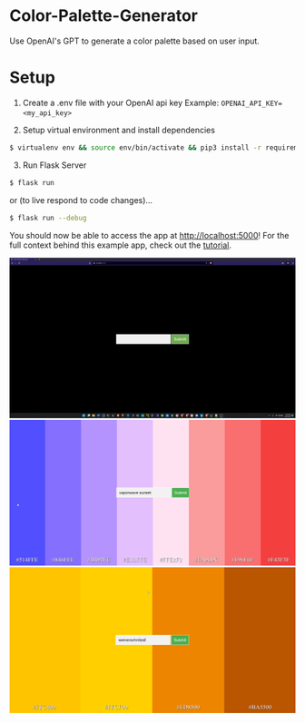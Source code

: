 # Color-Palette-Generator
Use OpenAI's GPT to generate a color palette based on user input.


# Setup
1. Create a .env file with your OpenAI api key
Example: `OPENAI_API_KEY=<my_api_key>`

2. Setup virtual environment and install dependencies
```bash
$ virtualenv env && source env/bin/activate && pip3 install -r requirements.txt
```

3. Run Flask Server
```bash
$ flask run
```
or (to live respond to code changes)...
```bash
$ flask run --debug
```

You should now be able to access the app at [http://localhost:5000](http://localhost:5000)! For the full context behind this example app, check out the [tutorial](https://beta.openai.com/docs/quickstart).
  
![Alt text](./demo-001.gif?raw=true "Demo 1")
![Alt text](./demo-001.png?raw=true "Demo 2")
![Alt text](./demo-002.png?raw=true "Demo 3")
